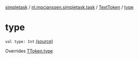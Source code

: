[simpletask](../../index.md) / [nl.mpcjanssen.simpletask.task](../index.md) / [TextToken](index.md) / [type](.)

# type

`val type: Int` [(source)](https://github.com/mpcjanssen/simpletask-android/blob/master/src/main/java/nl/mpcjanssen/simpletask/task/Task.kt#L528)

Overrides [TToken.type](../-t-token/type.md)

